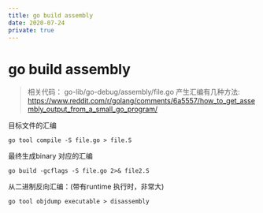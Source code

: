 ```yaml
---
title: go build assembly
date: 2020-07-24
private: true
---
```

# go build assembly
> 相关代码： go-lib/go-debug/assembly/file.go
产生汇编有几种方法: https://www.reddit.com/r/golang/comments/6a5557/how_to_get_assembly_output_from_a_small_go_program/

目标文件的汇编

    go tool compile -S file.go > file.S

最终生成binary 对应的汇编

    go build -gcflags -S file.go 2>& file2.S

从二进制反向汇编：(带有runtime 执行时，非常大)

    go tool objdump executable > disassembly


